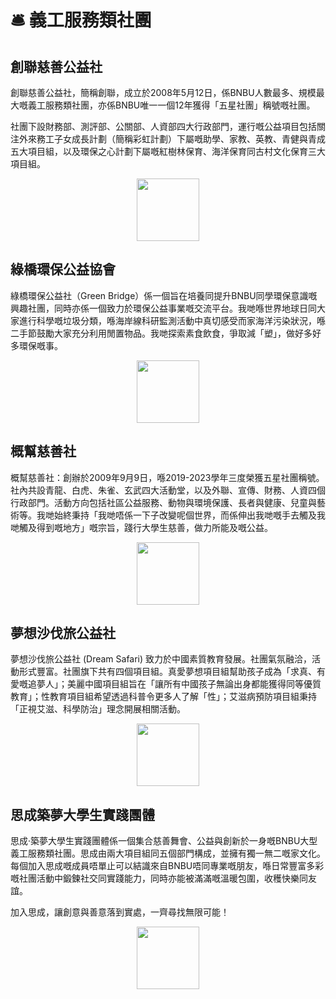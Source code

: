 # 🛎️ 義工服務類社團

## 創聯慈善公益社

創聯慈善公益社，簡稱創聯，成立於2008年5月12日，係BNBU人數最多、規模最大嘅義工服務類社團，亦係BNBU唯一一個12年獲得「五星社團」稱號嘅社團。

社團下設財務部、測評部、公關部、人資部四大行政部門，運行嘅公益項目包括關注外來務工子女成長計劃（簡稱彩虹計劃）下屬嘅助學、家教、英教、青健與青成五大項目組，以及環保之心計劃下屬嘅紅樹林保育、海洋保育同古村文化保育三大項目組。

<p align="center">
  <img src="https://sao.uic.edu.cn/virtual_attach_file.vsb?afc=NLm6Tko7WRMNlZntlnfL8-PnzGiL4Lj8UlUYLRN4MzrVMRC0gihFp2hmCIa0nkyaoSysLkhRMmLanR9soR-Yo7LPMNMRLN7bLmGPUN-8MNWFUm6kMzlDU4TFMzC8L1baptveo4Oe6ITm5sMApYhXptQ0g47PMzG0Lz-ZoSbw62w8c&tid=1150&nid=1289&e=.png" width="100" height="100" />
</p>

## 綠橋環保公益協會

綠橋環保公益社（Green Bridge）係一個旨在培養同提升BNBU同學環保意識嘅興趣社團，同時亦係一個致力於環保公益事業嘅交流平台。我哋喺世界地球日同大家進行科學嘅垃圾分類，喺海岸線科研監測活動中真切感受而家海洋污染狀況，喺二手節鼓勵大家充分利用閒置物品。我哋探索素食飲食，爭取減「塑」，做好多好多環保嘅事。

<p align="center">
  <img src="https://sao.uic.edu.cn/virtual_attach_file.vsb?afc=NnNLTDn7l8nRM2ntNQ2n77bMzL4oRCjPLzNaLlUbUz-YoRl0gihFp2hmCIa0USy8okysUYybUzLDUlVVLNrRLzWkUz-PM7VVU4W7MmVkLmVFL4TfLmv4MNMFUzLsMYbaptveo4Oe6ITm5sMApYhXptQ0g47PMzG0Lz-ZoSbw62w8c&tid=1150&nid=1289&e=.png" width="100" height="100" />
</p>

## 概幫慈善社

概幫慈善社：創辦於2009年9月9日，喺2019-2023學年三度榮獲五星社團稱號。社內共設青龍、白虎、朱雀、玄武四大活動堂，以及外聯、宣傳、財務、人資四個行政部門。活動方向包括社區公益服務、動物與環境保護、長者與健康、兒童與藝術等。我哋始終秉持「我哋唔係一下子改變呢個世界，而係伸出我哋嘅手去觸及我哋觸及得到嘅地方」嘅宗旨，踐行大學生慈善，做力所能及嘅公益。

<p align="center">
  <img src="https://sao.uic.edu.cn/virtual_attach_file.vsb?afc=NLzvTbozGiU8WVnt7-aU4WfLRNiUzCjaoln7LNlaMR-iM7C0gihFp2hmCIa0n1h7Lky4nkyiM4CDU4TfoR-aM4-iLmrfozvbnR-DMRNPMmnFM7Vfo7LsMNQFLl-aLm-Jv2bjo4OeosrXCih4CIy0qIbtpYyPLzlag47YoRNJqdwnx&tid=1150&nid=1289&e=.png" width="100" height="100" />
</p>

## 夢想沙伐旅公益社

夢想沙伐旅公益社 (Dream Safari) 致力於中國素質教育發展。社團氣氛融洽，活動形式豐富。社團旗下共有四個項目組。真愛夢想項目組幫助孩子成為「求真、有愛嘅追夢人」；美麗中國項目組旨在「讓所有中國孩子無論出身都能獲得同等優質教育」；性教育項目組希望透過科普令更多人了解「性」；艾滋病預防項目組秉持「正視艾滋、科學防治」理念開展相關活動。

<p align="center">
  <img src="https://sao.uic.edu.cn/virtual_attach_file.vsb?afc=NM8lTZnR67M7LsLt8CDM4LZMlUDnR9j8LR7PU4LDLz7iMzL0gihFp2hmCIa0MYyZMkyYLYybL4Tkoz62o7WfLNnVnRr2MRL4UzlsLzAkUm6FMl7bnN7aM8VFnmrVL1baptveo4Oe6ITm5sMApYhXptQ0g47PMzG0Lz-ZoSbw62w8c&tid=1150&nid=1289&e=.png" width="100" height="100" />
</p>

## 思成築夢大學生實踐團體

思成·築夢大學生實踐團體係一個集合慈善舞會、公益與創新於一身嘅BNBU大型義工服務類社團。思成由兩大項目組同五個部門構成，並擁有獨一無二嘅家文化。每個加入思成嘅成員唔單止可以結識來自BNBU唔同專業嘅朋友，喺日常豐富多彩嘅社團活動中鍛鍊社交同實踐能力，同時亦能被滿滿嘅溫暖包圍，收穫快樂同友誼。

加入思成，讓創意與善意落到實處，一齊尋找無限可能！

<p align="center">
  <img src="https://sao.uic.edu.cn/virtual_attach_file.vsb?afc=NL4GTiUlrVU4NPot7-soRGioRQ7LRUjYnRG4LlLbLR78M4G0gihFp2hmCIa0LSybn1hVLYybnzf7nRUDolQVM7V7M8nfUlnko7rfLNCDL4MFMRQ7nzL4UmWFnlLaLYbaptveo4Oe6ITm5sMApYhXptQ0g47PMzG0Lz-ZoSbw62w8c&tid=1150&nid=1289&e=.png" width="100" height="100" />
</p>
